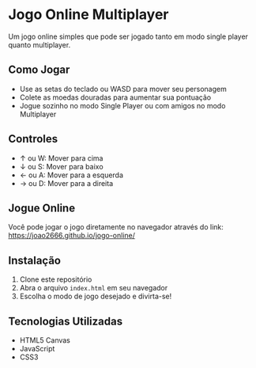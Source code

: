 # Jogo Online Multiplayer

Um jogo online simples que pode ser jogado tanto em modo single player quanto multiplayer.

## Como Jogar

- Use as setas do teclado ou WASD para mover seu personagem
- Colete as moedas douradas para aumentar sua pontuação
- Jogue sozinho no modo Single Player ou com amigos no modo Multiplayer

## Controles

- ↑ ou W: Mover para cima
- ↓ ou S: Mover para baixo
- ← ou A: Mover para a esquerda
- → ou D: Mover para a direita

## Jogue Online

Você pode jogar o jogo diretamente no navegador através do link:
https://joao2666.github.io/jogo-online/

## Instalação

1. Clone este repositório
2. Abra o arquivo `index.html` em seu navegador
3. Escolha o modo de jogo desejado e divirta-se!

## Tecnologias Utilizadas

- HTML5 Canvas
- JavaScript
- CSS3
